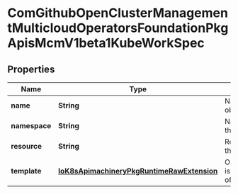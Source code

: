 
# ComGithubOpenClusterManagementMulticloudOperatorsFoundationPkgApisMcmV1beta1KubeWorkSpec

## Properties
Name | Type | Description | Notes
------------ | ------------- | ------------- | -------------
**name** | **String** | Name of the object |  [optional]
**namespace** | **String** | Namespace of the object |  [optional]
**resource** | **String** | Resource of the object |  [optional]
**template** | [**IoK8sApimachineryPkgRuntimeRawExtension**](IoK8sApimachineryPkgRuntimeRawExtension.md) | ObjectTemplate is the template of the object |  [optional]



